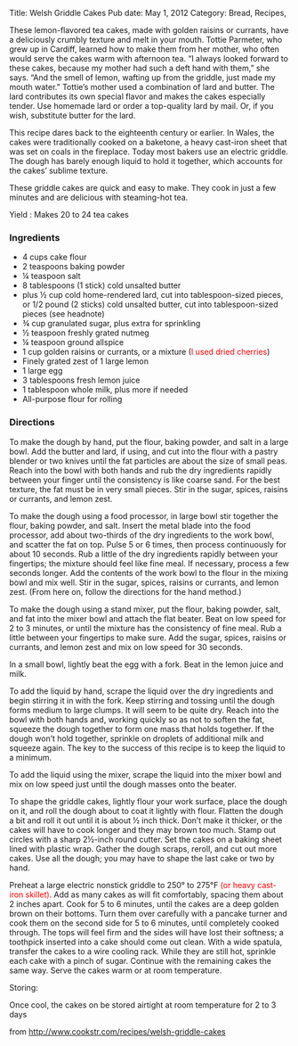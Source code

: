Title: Welsh Griddle Cakes
Pub date: May 1, 2012
Category: Bread, Recipes, 

These lemon-flavored tea cakes, made with golden raisins or currants, have a deliciously crumbly texture and melt in your mouth. Tottie Parmeter, who grew up in Cardiff, learned how to make them from her mother, who often would serve the cakes warm with afternoon tea. “I always looked forward to these cakes, because my mother had such a deft hand with them,” she says. “And the smell of lemon, wafting up from the griddle, just made my mouth water.” Tottie’s mother used a combination of lard and butter. The lard contributes its own special flavor and makes the cakes especially tender. Use homemade lard or order a top-quality lard by mail. Or, if you wish, substitute butter for the lard.

This recipe dares back to the eighteenth century or earlier. In Wales, the cakes were traditionally cooked on a baketone, a heavy cast-iron sheet that was set on coals in the fireplace. Today most bakers use an electric griddle. The dough has barely enough liquid to hold it together, which accounts for the cakes’ sublime texture.

These griddle cakes are quick and easy to make. They cook in just a few minutes and are delicious with steaming-hot tea.
<div>Yield : Makes 20 to 24 tea cakes</div>
<div>
<h3>Ingredients</h3>
</div>
<ul>
	<li>4 cups cake flour</li>
	<li>2 teaspoons baking powder</li>
	<li>¼ teaspoon salt</li>
	<li>8 tablespoons (1 stick) cold unsalted butter</li>
	<li>plus ½ cup cold home-rendered lard, cut into tablespoon-sized pieces, or 1/2 pound (2 sticks) cold unsalted butter, cut into tablespoon-sized pieces (see headnote)</li>
	<li>¾ cup granulated sugar, plus extra for sprinkling</li>
	<li>½ teaspoon freshly grated nutmeg</li>
	<li>¼ teaspoon ground allspice</li>
	<li>1 cup golden raisins or currants, or a mixture (<span style="color: #ff0000;">I used dried cherries</span>)</li>
	<li>Finely grated zest of 1 large lemon</li>
	<li>1 large egg</li>
	<li>3 tablespoons fresh lemon juice</li>
	<li>1 tablespoon whole milk, plus more if needed</li>
	<li>All-purpose flour for rolling</li>
</ul>
<div>
<h3>Directions</h3>
</div>
<div>

To make the dough by hand, put the flour, baking powder, and salt in a large bowl. Add the butter and lard, if using, and cut into the flour with a pastry blender or two knives until the fat particles are about the size of small peas. Reach into the bowl with both hands and rub the dry ingredients rapidly between your finger until the consistency is like coarse sand. For the best texture, the fat must be in very small pieces. Stir in the sugar, spices, raisins or currants, and lemon zest.

To make the dough using a food processor, in large bowl stir together the flour, baking powder, and salt. Insert the metal blade into the food processor, add about two-thirds of the dry ingredients to the work bowl, and scatter the fat on top. Pulse 5 or 6 times, then process continuously for about 10 seconds. Rub a little of the dry ingredients rapidly between your fingertips; the mixture should feel like fine meal. If necessary, process a few seconds longer. Add the contents of the work bowl to the flour in the mixing bowl and mix well. Stir in the sugar, spices, raisins or currants, and lemon zest. (From here on, follow the directions for the hand method.)

To make the dough using a stand mixer, put the flour, baking powder, salt, and fat into the mixer bowl and attach the flat beater. Beat on low speed for 2 to 3 minutes, or until the mixture has the consistency of fine meal. Rub a little between your fingertips to make sure. Add the sugar, spices, raisins or currants, and lemon zest and mix on low speed for 30 seconds.

In a small bowl, lightly beat the egg with a fork. Beat in the lemon juice and milk.

To add the liquid by hand, scrape the liquid over the dry ingredients and begin stirring it in with the fork. Keep stirring and tossing until the dough forms medium to large clumps. It will seem to be quite dry. Reach into the bowl with both hands and, working quickly so as not to soften the fat, squeeze the dough together to form one mass that holds together. If the dough won’t hold together, sprinkle on droplets of additional milk and squeeze again. The key to the success of this recipe is to keep the liquid to a minimum.

To add the liquid using the mixer, scrape the liquid into the mixer bowl and mix on low speed just until the dough masses onto the beater.

To shape the griddle cakes, lightly flour your work surface, place the dough on it, and roll the dough about to coat it lightly with flour. Flatten the dough a bit and roll it out until it is about ½ inch thick. Don’t make it thicker, or the cakes will have to cook longer and they may brown too much. Stamp out circles with a sharp 2½-inch round cutter. Set the cakes on a baking sheet lined with plastic wrap. Gather the dough scraps, reroll, and cut out more cakes. Use all the dough; you may have to shape the last cake or two by hand.

Preheat a large electric nonstick griddle to 250° to 275°F <span style="color: #ff0000;">(or heavy cast-iron skillet)</span>. Add as many cakes as will fit comfortably, spacing them about 2 inches apart. Cook for 5 to 6 minutes, until the cakes are a deep golden brown on their bottoms. Turn them over carefully with a pancake turner and cook them on the second side for 5 to 6 minutes, until completely cooked through. The tops will feel firm and the sides will have lost their softness; a toothpick inserted into a cake should come out clean. With a wide spatula, transfer the cakes to a wire cooling rack. While they are still hot, sprinkle each cake with a pinch of sugar. Continue with the remaining cakes the same way. Serve the cakes warm or at room temperature.

</div>
<div>

Storing:

Once cool, the cakes on be stored airtight at room temperature for 2 to 3 days

from http://www.cookstr.com/recipes/welsh-griddle-cakes

</div>